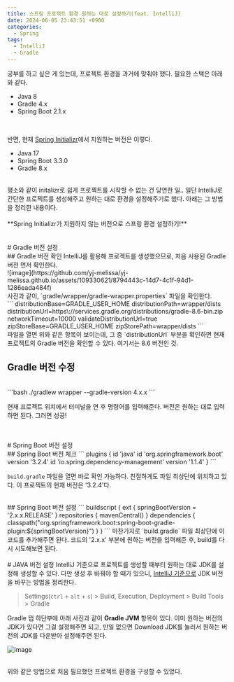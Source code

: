 ```yaml
---
title: 스프링 프로젝트 환경 원하는 대로 설정하기(feat. IntelliJ)
date: 2024-06-05 23:43:51 +0900
categories:
  - Spring
tags:
  - IntelliJ
  - Gradle
---
```

공부를 하고 싶은 게 있는데, 프로젝트 환경을 과거에 맞춰야 했다. 필요한 스택은 아래와 같다.
<br>
- Java 8
- Gradle 4.x
- Spring Boot 2.1.x
<br>

반면, 현재 [Spring Initializr](https://start.spring.io/)에서 지원하는 버전은 이렇다.
<br>
- Java 17
- Spring Boot 3.3.0
- Gradle 8.x
<br>
평소와 같이 initalizr로 쉽게 프로젝트를 시작할 수 없는 건 당연한 일.. 일단 IntelliJ로 간단한 프로젝트를 생성해주고 원하는 대로 환경을 설정해주기로 했다. 아래는 그 방법을 정리한 내용이다.
<br>
<br>
**Spring Initializr가 지원하지 않는 버전으로 스프링 환경 설정하기!**
<br>
<br>
<br>
# Gradle 버전 설정
<br>
## Gradle 버전 확인
IntelliJ를 활용해 프로젝트를 생성했으므로, 처음 사용된 Gradle 버전 먼저 확인한다. 
<br>
![image](https://github.com/yj-melissa/yj-melissa.github.io/assets/109330621/8794443c-14d7-4c1f-94d1-1286eada484f)
<br>
사진과 같이, `gradle/wrapper/gradle-wrapper.properties` 파일을 확인한다. 
<br>
```
distributionBase=GRADLE_USER_HOME  
distributionPath=wrapper/dists  
distributionUrl=https\://services.gradle.org/distributions/gradle-8.6-bin.zip  
networkTimeout=10000  
validateDistributionUrl=true  
zipStoreBase=GRADLE_USER_HOME  
zipStorePath=wrapper/dists
```
<br>
파일을 열면 위와 같은 항목이 보이는데, 그 중 `distributionUrl` 부분을 확인하면 현재 프로젝트의 Gradle 버전을 확인할 수 있다. 여기서는 8.6 버전인 것.
<br>

## Gradle 버전 수정
<br>
```bash
./gradlew wrapper --gradle-version 4.x.x
```

현재 프로젝트 위치에서 터미널을 연 후 명령어를 입력해준다. 버전은 원하는 대로 입력하면 된다. 그러면 성공!

<br>
<br>
# Spring Boot 버전 설정
<br>
## Spring Boot 버전 체크
```
plugins {  
    id 'java'  
    id 'org.springframework.boot' version '3.2.4'  
    id 'io.spring.dependency-management' version '1.1.4'  
}
```

`build.gradle` 파일을 열면 바로 확인 가능하다. 친절하게도 파일 최상단에 위치하고 있다. 이 프로젝트의 현재 버전은 '3.2.4'다.

<br>
## Spring Boot 버전 설정
```
buildscript {  
    ext {  
        springBootVersion = '2.x.x.RELEASE'  
    }    repositories {  
        mavenCentral()  
    }  
    dependencies {  
        classpath("org.springframework.boot:spring-boot-gradle-plugin:${springBootVersion}")  
    }  
}
```
마찬가지로 `build.gradle` 파일 최상단에 이 코드를 추가해주면 된다.  코드의 '2.x.x' 부분에 원하는 버전을 입력해준 후, build를 다시 시도해보면 된다.

<br>
<br>
# JAVA 버전 설정
IntelliJ 기준으로 프로젝트를 생성할 때부터 원하는 대로 JDK를 설정해 생성할 수 있다. 다만 생성 후 바꿔야 할 때가 있으니, <u>IntelliJ 기준으로</u> JDK 버전을 바꾸는 방법을 정리한다.


> Settings(`ctrl` + `alt` + `s`) > Build, Execution, Deployment > Build Tools > Gradle

Gradle 탭 하단부에 아래 사진과 같이 **Gradle JVM** 항목이 있다. 이미 원하는 버전의 JDK가 있다면 그걸 설정해주면 되고, 만일 없으면 Download JDK를 눌러서 원하는 버전의 JDK를 다운받아 설정해주면 된다. 

![image](https://github.com/yj-melissa/yj-melissa.github.io/assets/109330621/6b42c891-71bc-430f-872b-c2b624741262)

<br>
위와 같은 방법으로 처음 필요했던 프로젝트 환경을 구성할 수 있었다. 